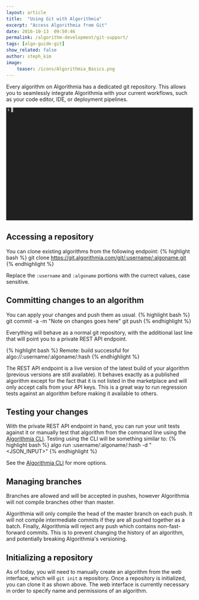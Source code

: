 ```yaml
---
layout: article
title:  "Using Git with Algorithmia"
excerpt: "Access Algorithmia from Git"
date: 2016-10-13  09:50:46
permalink: /algorithm-development/git-support/
tags: [algo-guide-git]
show_related: false
author: steph_kim
image:
    teaser: /icons/Algorithmia_Basics.png
---
```


Every algorithm on Algorithmia has a dedicated git repository. This allows you to seamlessly integrate Algorithmia with your current workflows,
such as your code editor, IDE, or deployment pipelines. 

<img src="/images/post_images/legit/legit-demo.gif" alt="Demo for Git" class="screenshot">

## Accessing a repository

You can clone existing algorithms from the following endpoint:
{% highlight bash %}
    git clone https://git.algorithmia.com/git/:username/:algoname.git
{% endhighlight %}

Replace the `:username` and `:algoname` portions with the currect values, case sensitive.

## Committing changes to an algorithm

You can apply your changes and push them as usual.
{% highlight bash %}
git commit -a -m "Note on changes goes here"
git push
{% endhighlight %}

Everything will behave as a normal git repository, with the additional last line that will point you to a private REST API endpoint.

{% highlight bash %}
Remote: build successful for algo://:username/:algoname/:hash
{% endhighlight %}

The REST API endpoint is a live version of the latest build of your algorithm (previous versions are still available). It behaves exactly as a published algorithm 
except for the fact that it is not listed in the marketplace and will only accept calls from your API keys. This is a great way 
to run regression tests against an algorithm before making it available to others.

## Testing your changes 

With the private REST API endpoint in hand, you can run your unit tests against it or manually test that algorithm from the command 
line using the <a href="https://github.com/algorithmiaio/algorithmia-cli">Algorithmia CLI</a>. Testing using the CLI will be
something similar to:
{% highlight bash %}
algo run :username/:algoname/:hash -d "<JSON_INPUT>"
{% endhighlight %}

See the <a href="https://github.com/algorithmiaio/algorithmia-cli">Algorithmia CLI</a> for more options.

## Managing branches

Branches are allowed and will be accepted in pushes, however Algorithmia will not compile branches other than master.

Algorithmia will only compile the head of the master branch on each push. It will not compile intermediate commits 
if they are all pushed together as a batch. Finally, Algorithmia will reject any push which contains non-fast-forward commits. 
This is to prevent changing the history of an algorithm, and potentially breaking Algorithmia's versioning.

## Initializing a repository

As of today, you will need to manually create an algorithm from the web interface, which will `git init` a repository. Once a 
repository is initialized, you can clone it as shown above. The web interface is currently necessary in order to specify name
and permissions of an algorithm.
